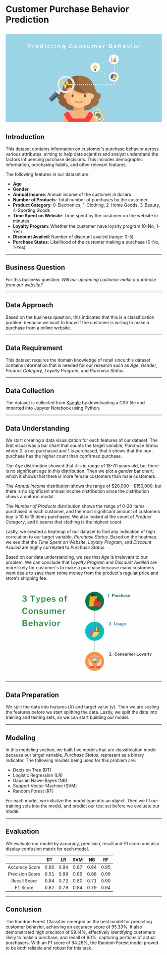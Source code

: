 # Customer Purchase Behavior Prediction

![Alt text](img/ConsumerBehavior.png)
---
## Introduction

This dataset contains information on customer's purchase behavior across various attributes, aiming to help data scientist and analyst understand the factors influencing purchase decisions. This includes demographic information, purchasing habits, and other relevant features. 

The following features in our dataset are:
* **Age**
* **Gender**
* **Annual Income**: Annual income of the customer in dollars
* **Number of Products**: Total number of purchases by the customer
* **Product Category**: 0-Electronics, 1-Clothing, 2-Home Goods, 3-Beauty, 4-Sporting Goods
* **Time Spent on Website**: Time spent by the customer on the website in minutes
* **Loyalty Program**: Whether the customer have loyalty program (0-No, 1-Yes)
* **Discount Availed**: Number of discount availed (range: 0-5)
* **Purchase Status**: Likelihood of the customer making a purchase (0-No, 1-Yes)
---
## Business Question
For this business question: *Will our upcoming customer make a purchase from our website?*

---
## Data Approach
Based on the business question, this indicates that this is a classification problem because we want to know if the customer is willing to make a purchase from a online website. 

---
## Data Requirement
This dataset requires the domain knowledge of retail since this dataset contains information that is needed for our research such as *Age*, *Gender*, *Product Category*, *Loyalty Program*, and *Purchase Status*.

---
## Data Collection
The dataset is collected from [Kaggle](https://www.kaggle.com/datasets/rabieelkharoua/predict-customer-purchase-behavior-dataset/data) by downloading a CSV file and imported into Jupyter Notebook using Python.

---
## Data Understanding
We start creating a data visualization for each features of our dataset. The first visual was a bar chart that counts the target variable, *Purchase Status* where 0 is not purchased and 1 is purchased, that it shows that the non-purchase has the higher count than confirmed purchase. 

The *Age* distribution showed that it is in range of 18-70 years old, but there is no significant age in this distribution. Then we plot a *gender* bar chart; which it shows that there is more female customers than male customers.

The *Annual Income* distribution shows the range of \$20,000 - \$150,000, but there is no significant annual income distribution since the distribution shows a uniform modal.

The *Number of Products* distribution shows the range of 0-20 items purchased in each customer, and the most significant amount of customers buy is 10 to 15 items purchased. We also looked at the count of *Product Category*, and it seems that clothing is the highest count. 

Lastly, we created a heatmap of our dataset to find any indication of high correlation to our target variable, *Purchase Status*. Based on the heatmap, we see that the *Time Spent on Website*, *Loyalty Program*, and *Discount Availed* are highly correlated to *Purchase Status*.

Based on our data understanding, we see that *Age* is irrelevant to our problem. We can conclude that *Loyalty Program* and *Discount Availed* are more likely for customer's to make a purchase because many customers want deals to save them some money from the product's regular price and store's shipping fee.

![Alt text](img/3-Types-of-Consumer-Behavior.png)

---
## Data Preparation
We split the data into features ($X$) and target value ($y$). Then we are scaling the features before we start splitting the data. Lastly, we split the data into training and testing sets, so we can start building our model.

---

## Modeling
In this modeling section, we built five models that are classification model because our target variable, *Purchase Status*, represent as a binary indicator. The following models being used for this problem are:
* Decision Tree (DT)
* Logistic Regression (LR)
* Gausian Naive-Bayes (NB)
* Support Vector Machine (SVM)
* Random Forest (RF)

For each model, we initialize the model type into an object. Then we fit our training sets into the model, and predict our test set before we evaluate our model.

---
## Evaluation
We evaluate our model by accuracy, precision, recall and F1 score and also display confusion matrix for each model. 

|  |DT|LR|SVM|NB|RF|
|:-:|:-:|:-:|:-:|:-:|:-:|
|Accuracy Score|0.90|0.84|0.87|0.84|0.95|
|Precision Score|0.91|0.88|0.89|0.88|0.99|
|Recall Score|0.84|0.72|0.80|0.71|0.90|
|F1 Score|0.87|0.79|0.84|0.79|0.94|

---
## Conclusion
The Random Forest Classifier emerged as the best model for predicting customer behavior, achieving an accuracy score of 95.33%. It also demonstrated high precision of 99.14%, effectively identifying customers likely to make a purchase, and recall of 90%, capturing portions of actual purchasers. With an F1 score of 94.26%, the Random Forest model proved to be both reliable and robust for this task.